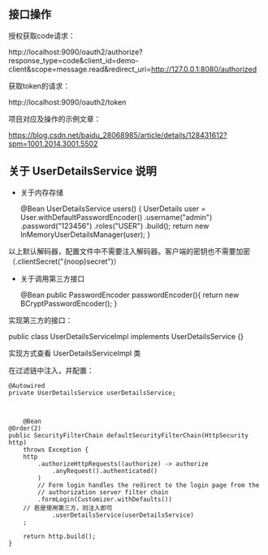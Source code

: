 ## 接口操作

授权获取code请求：

http://localhost:9090/oauth2/authorize?response_type=code&client_id=demo-client&scope=message.read&redirect_uri=http://127.0.0.1:8080/authorized

获取token的请求：

http://localhost:9090/oauth2/token

项目对应及操作的示例文章：

https://blog.csdn.net/baidu_28068985/article/details/128431612?spm=1001.2014.3001.5502

## 关于 UserDetailsService 说明
* 关于内存存储


    @Bean
	UserDetailsService users() {
		UserDetails user = User.withDefaultPasswordEncoder()
				.username("admin")
				.password("123456")
				.roles("USER")
				.build();
		return new InMemoryUserDetailsManager(user);
	}

 以上默认解码器，配置文件中不需要注入解码器。客户端的密钥也不需要加密（.clientSecret("{noop}secret")）
 
* 关于调用第三方接口


    @Bean
    public PasswordEncoder passwordEncoder(){
        return new BCryptPasswordEncoder();
    }

实现第三方的接口：

public class UserDetailsServiceImpl implements UserDetailsService {}

实现方式查看 UserDetailsServiceImpl 类

在过滤链中注入，并配置：

    @Autowired
	private UserDetailsService userDetailsService;



    	@Bean
	@Order(2)
	public SecurityFilterChain defaultSecurityFilterChain(HttpSecurity http)
		throws Exception {
		http
			.authorizeHttpRequests((authorize) -> authorize
				.anyRequest().authenticated()
			)
			// Form login handles the redirect to the login page from the
			// authorization server filter chain
			.formLogin(Customizer.withDefaults())
		// 若是使用第三方，则注入即可
				.userDetailsService(userDetailsService)
		;

		return http.build();
	}

